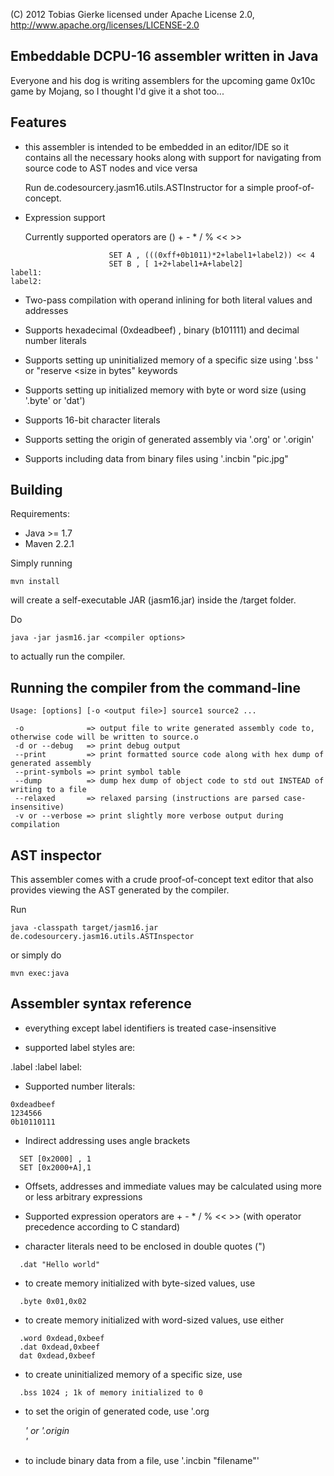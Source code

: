 (C) 2012 Tobias Gierke 
licensed under Apache License 2.0, http://www.apache.org/licenses/LICENSE-2.0


Embeddable DCPU-16 assembler written in Java
--------------------------------------------

Everyone and his dog is writing assemblers for the upcoming game 0x10c game by Mojang, so I thought I'd give it a shot too...

Features
--------

- this assembler is intended to be embedded in an editor/IDE so it contains all the necessary hooks along with support for navigating from source code to AST nodes and vice versa
  
  Run de.codesourcery.jasm16.utils.ASTInstructor for a simple proof-of-concept.

- Expression support

  Currently supported operators are () + - * / % << >> 

```
                      SET A , (((0xff+0b1011)*2+label1+label2)) << 4
                      SET B , [ 1+2+label1+A+label2] 
label1:
label2:
```

- Two-pass compilation with operand inlining for both literal values and addresses

- Supports hexadecimal (0xdeadbeef) , binary (b101111) and decimal number literals

- Supports setting up uninitialized memory of a specific size using '.bss <size in bytes>' or "reserve <size in bytes" keywords

- Supports setting up initialized memory with byte or word size (using '.byte' or 'dat')

- Supports 16-bit character literals

- Supports setting the origin of generated assembly via '.org' or '.origin' 

- Supports including data from binary files using '.incbin "pic.jpg"

Building 
--------

Requirements:

- Java >= 1.7
- Maven 2.2.1

Simply running

```
mvn install
```

will create a self-executable JAR (jasm16.jar) inside the /target folder.

Do

```
java -jar jasm16.jar <compiler options>
```

to actually run the compiler.

Running the compiler from the command-line
------------------------------------------

```
Usage: [options] [-o <output file>] source1 source2 ...

 -o              => output file to write generated assembly code to, otherwise code will be written to source.o
 -d or --debug   => print debug output
 --print         => print formatted source code along with hex dump of generated assembly
 --print-symbols => print symbol table
 --dump          => dump hex dump of object code to std out INSTEAD of writing to a file
 --relaxed       => relaxed parsing (instructions are parsed case-insensitive)
 -v or --verbose => print slightly more verbose output during compilation
```

AST inspector
-------------

This assembler comes with a crude proof-of-concept text editor that
also provides viewing the AST generated by the compiler. 

Run  

```
java -classpath target/jasm16.jar de.codesourcery.jasm16.utils.ASTInspector
```

or simply do

```
mvn exec:java
```


Assembler syntax reference
--------------------------

- everything except label identifiers is treated case-insensitive

- supported label styles are:

.label
:label
label:

- Supported number literals:

```
0xdeadbeef
1234566
0b10110111
```

- Indirect addressing uses angle brackets 

```
  SET [0x2000] , 1
  SET [0x2000+A],1
```
 
- Offsets, addresses and immediate values may be calculated using more or less arbitrary expressions

- Supported expression operators are + - * / % << >> (with operator precedence according to C standard)
    
- character literals need to be enclosed in double quotes (")

```
  .dat "Hello world"
```

- to create memory initialized with byte-sized values, use

```
  .byte 0x01,0x02
```

- to create memory initialized with word-sized values, use either

```
  .word 0xdead,0xbeef
  .dat 0xdead,0xbeef
  dat 0xdead,0xbeef
```

- to create uninitialized memory of a specific size, use

```
  .bss 1024 ; 1k of memory initialized to 0
```
- to set the origin of generated code, use '.org <address>' or '.origin <address>'

- to include binary data from a file, use '.incbin "filename"'
